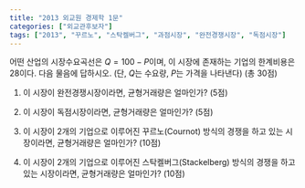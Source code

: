 ```yaml
---
title: "2013 외교원 경제학 1문"
categories: ["외교관후보자"]
tags: ["2013", "꾸르노", "스탁켈버그", "과점시장", "완전경쟁시장", "독점시장"]
---
```


어떤 산업의 시장수요곡선은 $Q=100-P$이며, 이 시장에 존재하는 기업의 한계비용은 28이다. 다음 물음에 답하시오. (단, $Q$는 수요량, $P$는 가격을 나타낸다) (총 30점)

1) 이 시장이 완전경쟁시장이라면, 균형거래량은 얼마인가? (5점)

2) 이 시장이 독점시장이라면, 균형거래량은 얼마인가? (5점)

3) 이 시장이 2개의 기업으로 이루어진 꾸르노(Cournot) 방식의 경쟁을 하고 있는 시장이라면, 균형거래량은 얼마인가? (10점)

4) 이 시장이 2개의 기업으로 이루어진 스탁켈버그(Stackelberg) 방식의 경쟁을 하고 있는 시장이라면, 균형거래량은 얼마인가? (10점)

